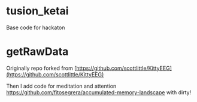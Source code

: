 # tusion_ketai
Base code for hackaton

# getRawData

Originally repo forked from [https://github.com/scottlittle/KittyEEG](https://github.com/scottlittle/KittyEEG)

Then I add code for meditation and attention https://github.com/fitosegrera/accumulated-memory-landscape with dirty!
